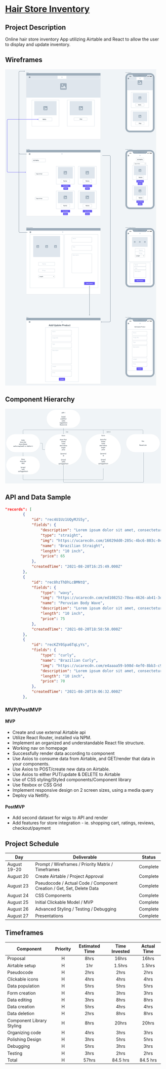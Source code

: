 # [Hair Store Inventory](https://hair-store-inventory.netlify.app/)


## Project Description

Online hair store inventory App utilizing Airtable and React to allow the user to display and update inventory. 

## Wireframes

![Desktop + Mobile Wireframe](https://github.com/tiffanybibby/hair-store-inventory/blob/main/assets/wireframe.png?raw=true)

## Component Hierarchy
![Component Hierarchy](https://github.com/tiffanybibby/hair-store-inventory/blob/main/assets/component-hierarchy.png?raw=true)


## API and Data Sample

```json
"records": [
        {
            "id": "rec4U1Uz1UQyMJS5y",
            "fields": {
                "description": "Lorem ipsum dolor sit amet, consectetur adipiscing elit. Sed vitae libero viverra, vulputate sapien a, lobortis tortor. Nullam venenatis, lorem.",
                "type": "straight",
                "img": "https://ucarecdn.com/16029dd0-285c-4bc6-803c-0c201c3d402c/-/format/auto/-/quality/lightest/-/resize/1100x/",
                "name": "Brazilian Straight",
                "length": "10 inch",
                "price": 65
            },
            "createdTime": "2021-08-20T16:25:49.000Z"
        },
        {
            "id": "rec8hzThDhLcBMNtQ",
            "fields": {
                "type": "wavy",
                "img": "https://ucarecdn.com/ed108252-78ea-4626-ab41-3d34cc20b94f/-/format/auto/-/quality/lightest/-/resize/1100x/",
                "name": "Peruvian Body Wave",
                "description": "Lorem ipsum dolor sit amet, consectetur adipiscing elit. Fusce iaculis, ante vel mattis pharetra, dolor lectus rhoncus augue, vitae pharetra.",
                "length": "10 inch",
                "price": 75
            },
            "createdTime": "2021-08-20T18:58:50.000Z"
        },
        {
            "id": "recKZY0Spa6TqLyYs",
            "fields": {
                "type": "curly",
                "name": "Brazilian Curly",
                "img": "https://ucarecdn.com/e4aaaa59-b98d-4ef0-8bb3-c9cea9a21177/-/format/auto/-/quality/lightest/-/resize/1100x/",
                "description": "Lorem ipsum dolor sit amet, consectetur adipiscing elit. Pellentesque molestie sagittis gravida. Pellentesque iaculis lacus non nunc imperdiet suscipit. Aenean.",
                "length": "10 inch",
                "price": 70
            },
            "createdTime": "2021-08-20T19:06:32.000Z"
        },
```

### MVP/PostMVP 

#### MVP 


- Create and use external Airtable api 
- Utilize React Router, installed via NPM.
- Implement an organized and understandable React file structure.
- Working nav on homepage 
- Successfully render data according to component 
- Use Axios to consume data from Airtable, and GET/render that data in your components.
- Use Axios to POST/create new data on Airtable.
- Use Axios to either PUT/update & DELETE to Airtable 
- Use of CSS styling/Styled components/Component library 
- Use flexbox or CSS Grid
- Implement responsive design on 2 screen sizes, using a media query
- Deploy via Netlify.


#### PostMVP  

- Add second dataset for wigs to API and render
- Add features for store integration - ie. shopping cart, ratings, reviews, checkout/payment

## Project Schedule


|  Day | Deliverable | Status
|---|---| ---|
|August 19-20| Prompt / Wireframes / Priority Matrix / Timeframes | Complete
|August 20| Create Airtable / Project Approval | Complete
|August 23| Pseudocode / Actual Code / Component Creation / Get, Set, Delete Data | Complete
|August 24| CSS Components | Complete
|August 25| Initial Clickable Model / MVP | Complete
|August 26| Advanced Styling / Testing / Debugging | Complete
|August 27| Presentations | Complete

## Timeframes

| Component                 | Priority | Estimated Time | Time Invested | Actual Time |
| ------------------------- | :------: | :------------: | :-----------: | :---------: |
| Proposal                  |    H     |      8hrs      |     16hrs     |      16hrs  |
| Airtable setup            |    H     |      1hr       |     1.5hrs    |      1.5hrs |
| Pseudocode                |    H     |      2hrs      |      2hrs     |      2hrs   |
| Clickable icons           |    H     |      4hrs      |      4hrs     |      4hrs   |
| Data population           |    H     |      5hrs      |      5hrs     |      5hrs   |
| Form creation             |    H     |      4hrs      |      3hrs     |      3hrs   |
| Data editing              |    H     |      3hrs      |      8hrs     |      8hrs   |
| Data creation             |    H     |      5hrs      |      4hrs     |      4hrs   |
| Data deletion             |    H     |      2hrs      |      8hrs     |      8hrs   |
| Component Library Styling |    H     |      8hrs      |      20hrs    |      20hrs  |
| Organizing code           |    H     |      4hrs      |      3hrs     |      3hrs   |
| Polishing Design          |    H     |      3hrs      |      5hrs     |      5hrs   |
| Debugging                 |    H     |      5hrs      |      3hrs     |      3hrs   |
| Testing                   |    H     |      3hrs      |      2hrs     |      2hrs   |
| Total                     |    H     |      57hrs     |    84.5 hrs   |    84.5 hrs |


